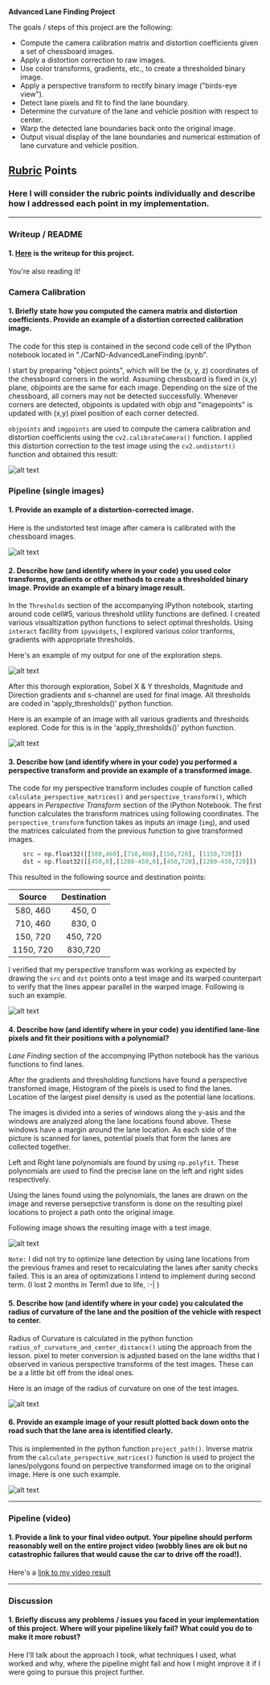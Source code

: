 

**Advanced Lane Finding Project**

The goals / steps of this project are the following:

* Compute the camera calibration matrix and distortion coefficients given a set of chessboard images.
* Apply a distortion correction to raw images.
* Use color transforms, gradients, etc., to create a thresholded binary image.
* Apply a perspective transform to rectify binary image ("birds-eye view").
* Detect lane pixels and fit to find the lane boundary.
* Determine the curvature of the lane and vehicle position with respect to center.
* Warp the detected lane boundaries back onto the original image.
* Output visual display of the lane boundaries and numerical estimation of lane curvature and vehicle position.

[//]: # (Image References)

[image1]: ./output_images/CameraCalibration.png "Camera Calibration"
[image2]: ./output_images/UndistortTest.png "Camera Calibration"
[image3]: ./output_images/ExploreThresholds.png "Threshold Exploration"
[image4]: ./output_images/thresholds.jpg "Applied Thresholds"
[image5]: ./output_images/PerspectiveTransform.png "Perspective Example"
[image6]: ./output_images/LanesPathOverlaid.png "Lanes and Path Overlaid"
[image7]: ./output_images/ROC.png "Radium Of Curvature"
[image8]: ./output_images/LaneMapped.png "Mapped Lane"
[video1]: ./project_video.mp4 "Video"

## [Rubric](https://review.udacity.com/#!/rubrics/571/view) Points

### Here I will consider the rubric points individually and describe how I addressed each point in my implementation.  

---

### Writeup / README

#### 1.   [Here](https://github.com/gvogety/CarND-AdvancedLaneFinding/blob/master/README.md) is the writeup for this project.  

You're also reading it!

### Camera Calibration

#### 1. Briefly state how you computed the camera matrix and distortion coefficients. Provide an example of a distortion corrected calibration image.

The code for this step is contained in the second code cell of the IPython notebook located in "./CarND-AdvancedLaneFinding.ipynb". 

I start by preparing "object points", which will be the (x, y, z) coordinates of the chessboard corners in the world. Assuming chessboard is fixed in (x,y) plane, objpoints are the same for each image.  Depending on the size of the chessboard, all corners may not be detected successfully. Whenever corners are detected, objpoints is updated with objp and "imagepoints" is updated with (x,y) pixel position of each corner detected.  

`objpoints` and `imgpoints` are used to compute the camera calibration and distortion coefficients using the `cv2.calibrateCamera()` function.  I applied this distortion correction to the test image using the `cv2.undistort()` function and obtained this result: 

![alt text][image1]



### Pipeline (single images)

#### 1. Provide an example of a distortion-corrected image.

Here is the undistorted test image after camera is calibrated with the chessboard images.

![alt text][image2]


#### 2. Describe how (and identify where in your code) you used color transforms, gradients or other methods to create a thresholded binary image.  Provide an example of a binary image result.

In the `Thresholds` section of the accompanying IPython notebook, starting around code cell#5, various threshold utility functions are defined. I created various visualtization python functions to select optimal thresholds. Using `interact` facility from `ipywidgets`, I explored various color tranforms, gradients with appropriate thresholds.

 Here's an example of my output for one of the exploration steps. 

![alt text][image3]

After this thorough exploration, Sobel X & Y thresholds, Magnitude and Direction gradients and s-channel are used for final image. All thresholds are coded in 'apply_thresholds()' python function.

Here is an example of an image with all various gradients and thresholds explored. Code for this is in the 'apply_thresholds()' python function.

![alt text][image4]

#### 3. Describe how (and identify where in your code) you performed a perspective transform and provide an example of a transformed image.

The code for my perspective transform includes couple of function called `calculate_perspective_matrices()` and `perspective_transform()`, which appears in *Perspective Transform* section of the iPython Notebook.  The first function calculates the transform matrices using following coordinates.  The `perspective_transform` function takes as inputs an image (`img`), and used the matrices calculated from the previous function to give transformed images.

```python
	src = np.float32([[580,460],[710,460],[150,720], [1150,720]])    
    dst = np.float32([[450,0],[1280-450,0],[450,720],[1280-450,720]])
```

This resulted in the following source and destination points:

| Source        | Destination   | 
|:-------------:|:-------------:| 
| 580, 460      | 450, 0        | 
| 710, 460      | 830, 0      |
| 150, 720     | 450, 720      |
| 1150, 720      | 830,720        |

I verified that my perspective transform was working as expected by drawing the `src` and `dst` points onto a test image and its warped counterpart to verify that the lines appear parallel in the warped image. Following is such an example.

![alt text][image5]

#### 4. Describe how (and identify where in your code) you identified lane-line pixels and fit their positions with a polynomial?

*Lane Finding* section of the accompnying IPython notebook has the various functions to find lanes. 

After the gradients and thresholding functions have found a perspective transfomed image, Histogram of the pixels is used to find the lanes. Location of the largest pixel density is used as the potential lane locations. 

The images is divided into a series of windows along the y-asis and the windows are analyzed along the lane locations found above. These windows have a margin around the lane location. As each side of the picture is scanned for lanes, potential pixels that form the lanes are collected together.

Left and Right lane polynomials are found by using `np.polyfit`. These polynomials are used to find the precise lane on the left and right sides respectively.

Using the lanes found using the polynomials, the lanes are drawn on the image and reverse persepctive transform is done on the resulting pixel locations to project a path onto the original image.

Following image shows the resulting image with a test image.

![alt text][image6]

`Note:` I did not try to optimize lane detection by using lane locations from the previous frames and reset to recalculating the lanes after sanity checks failed. This is an area of optimizations I intend to implement during second term. (I lost 2 months in Term1 due to life, :-| )

#### 5. Describe how (and identify where in your code) you calculated the radius of curvature of the lane and the position of the vehicle with respect to center.

Radius of Curvature is calculated in the python function `radius_of_curvature_and_center_distance()` using the approach from the lesson. pixel to meter conversion is adjusted based on the lane widths that I observed in various perspective transforms of the test images. These can be a a little bit off from the ideal ones.

Here is an image of the radius of curvature on one of the test images.

![alt text][image7]

#### 6. Provide an example image of your result plotted back down onto the road such that the lane area is identified clearly.

This is implemented in the python function `project_path()`. Inverse matrix from the `calculate_perspective_matrices()` function is used to project the lanes/polygons found on perpective transformed image on to the original image. Here is one such example.

![alt text][image8]

---

### Pipeline (video)

#### 1. Provide a link to your final video output.  Your pipeline should perform reasonably well on the entire project video (wobbly lines are ok but no catastrophic failures that would cause the car to drive off the road!).

Here's a [link to my video result](./project_video_output.mp4)

---

### Discussion

#### 1. Briefly discuss any problems / issues you faced in your implementation of this project.  Where will your pipeline likely fail?  What could you do to make it more robust?

Here I'll talk about the approach I took, what techniques I used, what worked and why, where the pipeline might fail and how I might improve it if I were going to pursue this project further.  
